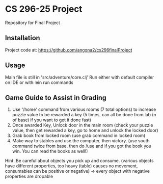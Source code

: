 # CS 296-25 Project

Repository for Final Project

## Installation

Project code at: https://github.com/angona2/cs296finalProject

## Usage

Main file is still in 'src/adventure/core.clj'
Run either with default compiler on IDE or with lein run commands

## Game Guide to Assist in Grading
1. Use '/home' command from various rooms (7 total options) to increase puzzle value to be rewarded a key (5 times, can all be done from lab (n of base) if you want to get it done fast)
2. Once awarded Key, Unlock door in the main room (check your puzzle value, then get rewarded a key, go to home and unlock the locked door)
3. Grab book from locked room (use grab command in locked room)
4. Make way to stables and use the computer, then victory. (use south command twice from base, then do /use and if you got the book you win. You can read the books as well!)

Hint: Be careful about objects you pick up and consume. (various objects have different properties, too heavy (table) causes no movement, consumables can be positive or negative) -> every object with negative properties are dropable

## 
